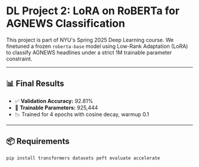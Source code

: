 # DL Project 2: LoRA on RoBERTa for AGNEWS Classification

This project is part of NYU's Spring 2025 Deep Learning course. We finetuned a frozen `roberta-base` model using Low-Rank Adaptation (LoRA) to classify AGNEWS headlines under a strict 1M trainable parameter constraint.

---

## 📊 Final Results
- ✅ **Validation Accuracy:** 92.81%
- 🧠 **Trainable Parameters:** 925,444
- 📉 Trained for 4 epochs with cosine decay, warmup 0.1

---

## 📦 Requirements
```bash
pip install transformers datasets peft evaluate accelerate
